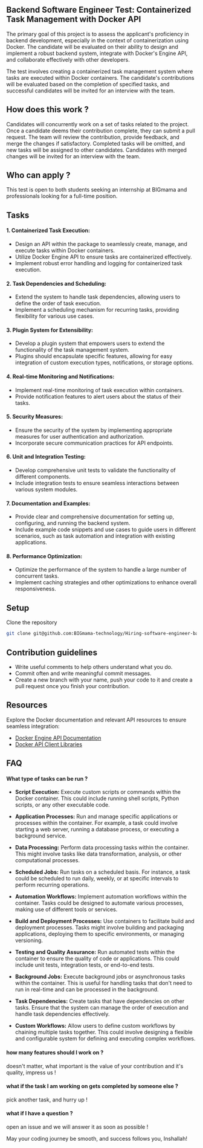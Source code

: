 ## Backend Software Engineer Test: Containerized Task Management with Docker API

The primary goal of this project is to assess the applicant's proficiency in backend development, especially in the context of containerization using Docker. The candidate will be evaluated on their ability to design and implement a robust backend system, integrate with Docker's Engine API, and collaborate effectively with other developers.

The test involves creating a containerized task management system where tasks are executed within Docker containers. The candidate's contributions will be evaluated based on the completion of specified tasks, and successful candidates will be invited for an interview with the team.

## How does this work ?

Candidates will concurrently work on a set of tasks related to the project. Once a candidate deems their contribution complete, they can submit a pull request. The team will review the contribution, provide feedback, and merge the changes if satisfactory. Completed tasks will be omitted, and new tasks will be assigned to other candidates. Candidates with merged changes will be invited for an interview with the team.


## Who can apply ?

This test is open to both students seeking an internship at BIGmama and professionals looking for a full-time position.


## Tasks

#### 1. Containerized Task Execution:
   - Design an API within the package to seamlessly create, manage, and execute tasks within Docker containers.
   - Utilize Docker Engine API to ensure tasks are containerized effectively.
   - Implement robust error handling and logging for containerized task execution.

#### 2. Task Dependencies and Scheduling:
   - Extend the system to handle task dependencies, allowing users to define the order of task execution.
   - Implement a scheduling mechanism for recurring tasks, providing flexibility for various use cases.

#### 3. Plugin System for Extensibility:
   - Develop a plugin system that empowers users to extend the functionality of the task management system.
   - Plugins should encapsulate specific features, allowing for easy integration of custom execution types, notifications, or storage options.

#### 4. Real-time Monitoring and Notifications:
   - Implement real-time monitoring of task execution within containers.
   - Provide notification features to alert users about the status of their tasks.

#### 5. Security Measures:
   - Ensure the security of the system by implementing appropriate measures for user authentication and authorization.
   - Incorporate secure communication practices for API endpoints.

#### 6. Unit and Integration Testing:
   - Develop comprehensive unit tests to validate the functionality of different components.
   - Include integration tests to ensure seamless interactions between various system modules.

#### 7. Documentation and Examples:
   - Provide clear and comprehensive documentation for setting up, configuring, and running the backend system.
   - Include example code snippets and use cases to guide users in different scenarios, such as task automation and integration with existing applications.

#### 8. Performance Optimization:
   - Optimize the performance of the system to handle a large number of concurrent tasks.
   - Implement caching strategies and other optimizations to enhance overall responsiveness.


## Setup

Clone the repository
```bash
git clone git@github.com:BIGmama-technology/Hiring-software-engineer-backend.git 
```


## Contribution guidelines

- Write useful comments to help others understand what you do.
- Commit often and write meaningful commit messages.
- Create a new branch with your name, push your code to it and create a pull request once you finish your contribution.


## Resources
Explore the Docker documentation and relevant API resources to ensure seamless integration:

- [Docker Engine API Documentation](https://docs.docker.com/engine/api/)
- [Docker API Client Libraries](https://docs.docker.com/engine/api/sdk/)


## FAQ

#### What type of tasks can be run ?

- **Script Execution:** Execute custom scripts or commands within the Docker container. This could include running shell scripts, Python scripts, or any other executable code.

- **Application Processes:** Run and manage specific applications or processes within the container. For example, a task could involve starting a web server, running a database process, or executing a background service.

- **Data Processing:** Perform data processing tasks within the container. This might involve tasks like data transformation, analysis, or other computational processes.

- **Scheduled Jobs:** Run tasks on a scheduled basis. For instance, a task could be scheduled to run daily, weekly, or at specific intervals to perform recurring operations.

- **Automation Workflows:** Implement automation workflows within the container. Tasks could be designed to automate various processes, making use of different tools or services.

- **Build and Deployment Processes:** Use containers to facilitate build and deployment processes. Tasks might involve building and packaging applications, deploying them to specific environments, or managing versioning.

- **Testing and Quality Assurance:** Run automated tests within the container to ensure the quality of code or applications. This could include unit tests, integration tests, or end-to-end tests.

- **Background Jobs:** Execute background jobs or asynchronous tasks within the container. This is useful for handling tasks that don't need to run in real-time and can be processed in the background.

- **Task Dependencies:** Create tasks that have dependencies on other tasks. Ensure that the system can manage the order of execution and handle task dependencies effectively.

- **Custom Workflows:** Allow users to define custom workflows by chaining multiple tasks together. This could involve designing a flexible and configurable system for defining and executing complex workflows.


#### how many features should I work on ?
doesn't matter, what important is the value of your contribution and it's quality, impress us !

#### what if the task I am working on gets completed by someone else ?
pick another task, and hurry up !

#### what if I have a question ?
open an issue and we will answer it as soon as possible !

May your coding journey be smooth, and success follows you, Inshallah!